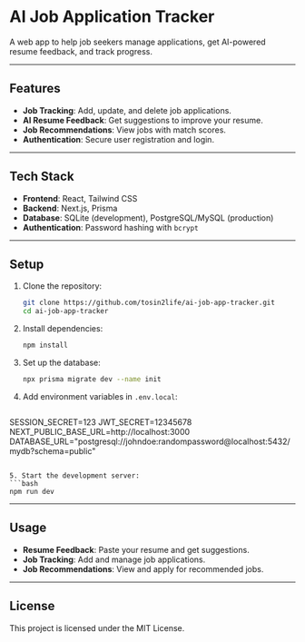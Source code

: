# AI Job Application Tracker

A web app to help job seekers manage applications, get AI-powered resume feedback, and track progress.

---

## Features

- **Job Tracking**: Add, update, and delete job applications.
- **AI Resume Feedback**: Get suggestions to improve your resume.
- **Job Recommendations**: View jobs with match scores.
- **Authentication**: Secure user registration and login.

---

## Tech Stack

- **Frontend**: React, Tailwind CSS
- **Backend**: Next.js, Prisma
- **Database**: SQLite (development), PostgreSQL/MySQL (production)
- **Authentication**: Password hashing with `bcrypt`

---

## Setup

1. Clone the repository:

   ```bash
   git clone https://github.com/tosin2life/ai-job-app-tracker.git
   cd ai-job-app-tracker
   ```

2. Install dependencies:

   ```bash
   npm install
   ```

3. Set up the database:

   ```bash
   npx prisma migrate dev --name init
   ```

4. Add environment variables in `.env.local`:


   ```env
SESSION_SECRET=123
JWT_SECRET=12345678
NEXT_PUBLIC_BASE_URL=http://localhost:3000
DATABASE_URL="postgresql://johndoe:randompassword@localhost:5432/mydb?schema=public"
  
   ```

5. Start the development server:
   ```bash
   npm run dev
   ```

---

## Usage

- **Resume Feedback**: Paste your resume and get suggestions.
- **Job Tracking**: Add and manage job applications.
- **Job Recommendations**: View and apply for recommended jobs.

---

## License

This project is licensed under the MIT License.

